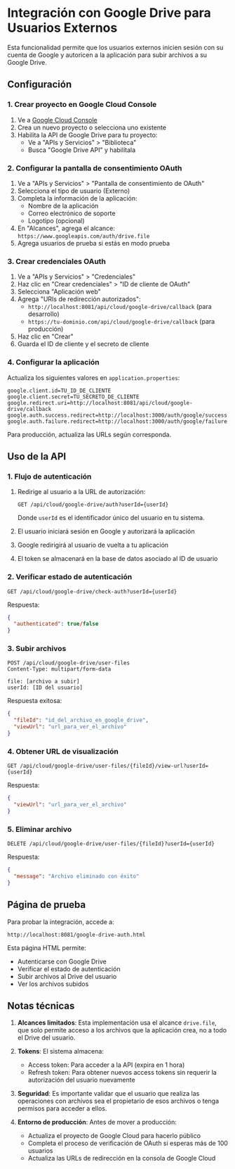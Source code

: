 # Integración con Google Drive para Usuarios Externos

Esta funcionalidad permite que los usuarios externos inicien sesión con su cuenta de Google y autoricen a la aplicación para subir archivos a su Google Drive.

## Configuración

### 1. Crear proyecto en Google Cloud Console

1. Ve a [Google Cloud Console](https://console.cloud.google.com/)
2. Crea un nuevo proyecto o selecciona uno existente
3. Habilita la API de Google Drive para tu proyecto:
   - Ve a "APIs y Servicios" > "Biblioteca"
   - Busca "Google Drive API" y habilítala

### 2. Configurar la pantalla de consentimiento OAuth

1. Ve a "APIs y Servicios" > "Pantalla de consentimiento de OAuth"
2. Selecciona el tipo de usuario (Externo)
3. Completa la información de la aplicación:
   - Nombre de la aplicación
   - Correo electrónico de soporte
   - Logotipo (opcional)
4. En "Alcances", agrega el alcance: `https://www.googleapis.com/auth/drive.file`
5. Agrega usuarios de prueba si estás en modo prueba

### 3. Crear credenciales OAuth

1. Ve a "APIs y Servicios" > "Credenciales"
2. Haz clic en "Crear credenciales" > "ID de cliente de OAuth"
3. Selecciona "Aplicación web"
4. Agrega "URIs de redirección autorizados":
   - `http://localhost:8081/api/cloud/google-drive/callback` (para desarrollo)
   - `https://tu-dominio.com/api/cloud/google-drive/callback` (para producción)
5. Haz clic en "Crear"
6. Guarda el ID de cliente y el secreto de cliente

### 4. Configurar la aplicación

Actualiza los siguientes valores en `application.properties`:

```properties
google.client.id=TU_ID_DE_CLIENTE
google.client.secret=TU_SECRETO_DE_CLIENTE
google.redirect.uri=http://localhost:8081/api/cloud/google-drive/callback
google.auth.success.redirect=http://localhost:3000/auth/google/success
google.auth.failure.redirect=http://localhost:3000/auth/google/failure
```

Para producción, actualiza las URLs según corresponda.

## Uso de la API

### 1. Flujo de autenticación

1. Redirige al usuario a la URL de autorización:
   ```
   GET /api/cloud/google-drive/auth?userId={userId}
   ```
   Donde `userId` es el identificador único del usuario en tu sistema.

2. El usuario iniciará sesión en Google y autorizará la aplicación
3. Google redirigirá al usuario de vuelta a tu aplicación
4. El token se almacenará en la base de datos asociado al ID de usuario

### 2. Verificar estado de autenticación

```
GET /api/cloud/google-drive/check-auth?userId={userId}
```

Respuesta:
```json
{
  "authenticated": true/false
}
```

### 3. Subir archivos

```
POST /api/cloud/google-drive/user-files
Content-Type: multipart/form-data

file: [archivo a subir]
userId: [ID del usuario]
```

Respuesta exitosa:
```json
{
  "fileId": "id_del_archivo_en_google_drive",
  "viewUrl": "url_para_ver_el_archivo"
}
```

### 4. Obtener URL de visualización

```
GET /api/cloud/google-drive/user-files/{fileId}/view-url?userId={userId}
```

Respuesta:
```json
{
  "viewUrl": "url_para_ver_el_archivo"
}
```

### 5. Eliminar archivo

```
DELETE /api/cloud/google-drive/user-files/{fileId}?userId={userId}
```

Respuesta:
```json
{
  "message": "Archivo eliminado con éxito"
}
```

## Página de prueba

Para probar la integración, accede a:
```
http://localhost:8081/google-drive-auth.html
```

Esta página HTML permite:
- Autenticarse con Google Drive
- Verificar el estado de autenticación
- Subir archivos al Drive del usuario
- Ver los archivos subidos

## Notas técnicas

1. **Alcances limitados**: Esta implementación usa el alcance `drive.file`, que solo permite acceso a los archivos que la aplicación crea, no a todo el Drive del usuario.

2. **Tokens**: El sistema almacena:
   - Access token: Para acceder a la API (expira en 1 hora)
   - Refresh token: Para obtener nuevos access tokens sin requerir la autorización del usuario nuevamente
   
3. **Seguridad**: Es importante validar que el usuario que realiza las operaciones con archivos sea el propietario de esos archivos o tenga permisos para acceder a ellos.

4. **Entorno de producción**: Antes de mover a producción:
   - Actualiza el proyecto de Google Cloud para hacerlo público
   - Completa el proceso de verificación de OAuth si esperas más de 100 usuarios
   - Actualiza las URLs de redirección en la consola de Google Cloud 